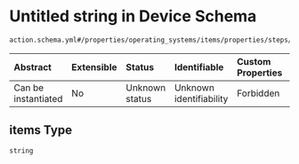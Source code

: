 # Untitled string in Device Schema

```txt
action.schema.yml#/properties/operating_systems/items/properties/steps/items/properties/actions/items/properties/adb:shell/oneOf/1/properties/args/items
```



| Abstract            | Extensible | Status         | Identifiable            | Custom Properties | Additional Properties | Access Restrictions | Defined In                                                          |
| :------------------ | :--------- | :------------- | :---------------------- | :---------------- | :-------------------- | :------------------ | :------------------------------------------------------------------ |
| Can be instantiated | No         | Unknown status | Unknown identifiability | Forbidden         | Allowed               | none                | [device.schema.json*](../device.schema.json "open original schema") |

## items Type

`string`
